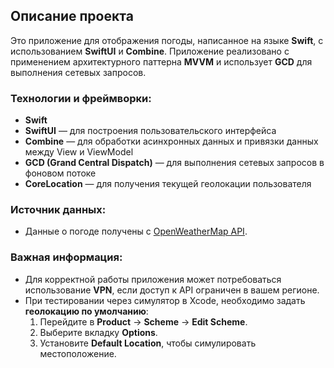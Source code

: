## Описание проекта

Это приложение для отображения погоды, написанное на языке **Swift**, с использованием **SwiftUI** и **Combine**. Приложение реализовано с применением архитектурного паттерна **MVVM** и использует **GCD** для выполнения сетевых запросов.

### Технологии и фреймворки:
- **Swift**
- **SwiftUI** — для построения пользовательского интерфейса
- **Combine** — для обработки асинхронных данных и привязки данных между View и ViewModel
- **GCD (Grand Central Dispatch)** — для выполнения сетевых запросов в фоновом потоке
- **CoreLocation** — для получения текущей геолокации пользователя

### Источник данных:
- Данные о погоде получены с [OpenWeatherMap API](https://openweathermap.org/api).

### Важная информация:
- Для корректной работы приложения может потребоваться использование **VPN**, если доступ к API ограничен в вашем регионе.
- При тестировании через симулятор в Xcode, необходимо задать **геолокацию по умолчанию**:
  1. Перейдите в **Product** -> **Scheme** -> **Edit Scheme**.
  2. Выберите вкладку **Options**.
  3. Установите **Default Location**, чтобы симулировать местоположение.
